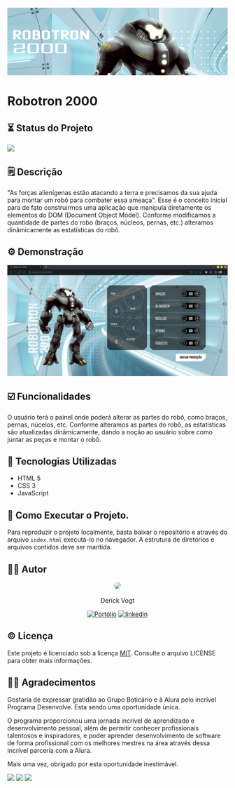![](/img/screenshots/img.png)
# Robotron 2000

## ⏳ Status do Projeto

![](https://img.shields.io/static/v1?label=Status&message=Finalizado&color=sucess)


## 🗒️ Descrição

"As forças alienígenas estão atacando a terra e precisamos da sua ajuda para montar um robô para combater essa ameaça". Esse é o conceito inicial para de fato construirmos uma aplicação que manipula diretamente os elementos do DOM (Document Object Model). Conforme modificamos a quantidade de partes do robo (braços, núcleos, pernas, etc.) alteramos dinâmicamente as estatísticas do robô.

 ## ⚙️ Demonstração

![](img/screenshots/demonstration.gif)

## ☑️ Funcionalidades

O usuário terá o painel onde poderá alterar as partes do robô, como braços, pernas, núcelos, etc. Conforme alteramos as partes do robô, as estatísticas são atualizadas dinâmicamente, dando a noção ao usuário sobre como juntar as peças e montar o robô.

## 🤖 Tecnologias Utilizadas

* HTML 5
* CSS 3
* JavaScript

## 🚀 Como Executar o Projeto.

Para reproduzir o projeto localmente, basta baixar o repositório e através do arquivo `index.html` executá-lo no navegador. A estrutura de diretórios e arquivos contidos deve ser mantida.

## ✍🏻 Autor



<div style="text-align: center;">
<img src="https://avatars.githubusercontent.com/u/22062948?v=4" style="width:100px; border-radius: 50%;}">

Derick Vogt

[![Portólio](https://img.shields.io/badge/meu_portfólio-000?style=for-the-badge&logo=github&logoColor=white)](https://github.com/derickvogt)
[![linkedin](https://img.shields.io/badge/linkedin-0A66C2?style=for-the-badge&logo=linkedin&logoColor=white)](https://www.linkedin.com/in/derickvogt/)
</div>



## ©️ Licença

Este projeto é licenciado sob a licença [MIT](https://choosealicense.com/licenses/mit/). Consulte o arquivo LICENSE para obter mais informações.


## 🙏🏻 Agradecimentos

Gostaria de expressar gratidão ao Grupo Boticário e à Alura pelo incrível Programa Desenvolve. Esta sendo uma oportunidade única.

O programa proporcionou uma jornada incrível de aprendizado e desenvolvimento pessoal, além de permitir conhecer profissionais talentosos e inspiradores, e poder aprender desenvolvimento de software de forma profissional com os melhores mestres na área através dessa incrível parceria com a Alura.

Mais uma vez, obrigado por esta oportunidade inestimável.

<img src="https://res.cloudinary.com/beleza-na-web/image/upload/f_auto,c_limit,w_640,q_auto/v1/blz/assets-store/0.0.405/images/academy/desenvolve_logo_oficial_azul%20final">

<img src="https://res.cloudinary.com/beleza-na-web/image/upload/f_auto,c_limit,w_640,q_auto/v1/blz/assets-store/0.0.405/images/academy/gb-horizontal.svg">

<img src="https://www.alura.com.br/assets/img/home/alura-logo.1647533643.svg">




